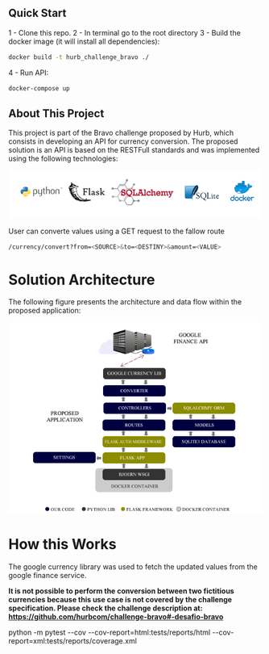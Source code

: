 
## Quick Start

1 - Clone this repo.
2 - In terminal go to the root directory
3 - Build the docker image (it will install all dependencies):
```bash
docker build -t hurb_challenge_bravo ./
```
4 - Run API:
```bash
docker-compose up
```

## About This Project
This project is part of the Bravo challenge proposed by Hurb, which consists in developing an API for currency conversion.
The proposed solution is an API is based on the RESTFull standards and was implemented using the following technologies:
<p align="center">
  <img src="misc/images/core_technologies.fw.png" alt="Core technologies involved" />
</p>

User can converte values using a GET request to the fallow route
```bash
/currency/convert?from=<SOURCE>&to=<DESTINY>&amount=<VALUE>
```
# Solution Architecture
The following figure presents the architecture and data flow within the proposed application:

<p align="center">
  <img src="misc/images/archteture.fw.png" alt="Solution Architecture" />
</p>

# How this Works
The google currency library was used to fetch the updated values from the google finance service.

<!-- docker run -p 8080:80 -it -e APP_MODULE="server:api" myimage -->


**It is not possible to perform the conversion between two fictitious currencies because this use case is not covered by the challenge specification. Please check the challenge description at: https://github.com/hurbcom/challenge-bravo#-desafio-bravo**


python -m pytest --cov --cov-report=html:tests/reports/html --cov-report=xml:tests/reports/coverage.xml





